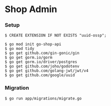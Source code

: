 # Shop Admin

### Setup

    $ CREATE EXTENSION IF NOT EXISTS "uuid-ossp";

    $ go mod init go-shop-api
    $ go mod tidy
    $ go get github.com/gin-gonic/gin
    $ go get gorm.io/gorm
    $ go get gorm.io/driver/postgres
    $ go get github.com/joho/godotenv
    $ go get github.com/golang-jwt/jwt/v4
    $ go get github.com/google/uuid

### Migration

    $ go run app/migrations/migrate.go
